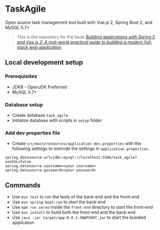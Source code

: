 # TaskAgile

Open source task management tool built with Vue.js 2, Spring Boot 2, and MySQL 5.7+

> This is the repository for the book [_Building applications with Spring 5 and Vue.js 2: A real-world practical guide to building a modern full-stack web application_](https://www.amazon.com/Building-applications-Spring-5-0-Vue-js-ebook/dp/B079X1VTST).

## Local development setup

### Prerequisites

- JDK8 - OpenJDK  Preferred
- MySQL 5.7+

### Database setup

- Create database `task_agile`
- Initialize database with scripts in `setup` folder

### Add dev properties file

- Create `src/main/resources/application-dev.properties` with the following settings to override the settings in `application.properties`.

```properties
spring.datasource.url=jdbc:mysql://localhost:3306/task_agile?useSSL=false
spring.datasource.username=<your username>
spring.datasource.password=<your password>
```

## Commands

- Use `mvn test` to run the tests of the back-end and the front-end
- Use `mvn spring-boot:run` to start the back-end
- Use `npm run serve` inside the `front-end` directory to start the front-end
- Use `mvn install` to build both the front-end and the back-end
- Use `java -jar target/app-0.0.1-SNAPSHOT.jar` to start the bundled application

